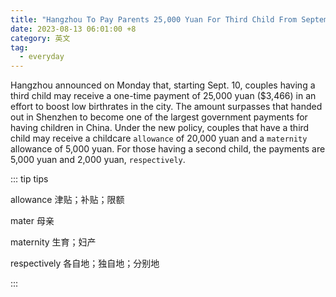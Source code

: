 ```yaml
---
title: "Hangzhou To Pay Parents 25,000 Yuan For Third Child From September"
date: 2023-08-13 06:01:00 +8
category: 英文
tag:
  - everyday
---
```


Hangzhou announced on Monday that, starting Sept. 10, couples having a third child may receive a one-time payment of 25,000 yuan ($3,466) in an effort to boost low birthrates in the city. The amount surpasses that handed out in Shenzhen to become one of the largest government payments for having children in China. Under the new policy, couples that have a third child may receive a childcare `allowance` of 20,000 yuan and a `maternity` allowance of 5,000 yuan. For those having a second child, the payments are 5,000 yuan and 2,000 yuan, `respectively`.

::: tip tips

allowance 津贴；补贴；限额

mater 母亲

maternity 生育；妇产

respectively 各自地；独自地；分别地

:::
